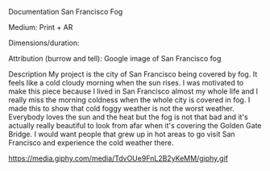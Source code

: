 Documentation
San Francisco Fog

Medium: Print + AR

Dimensions/duration: 

Attribution (burrow and tell): Google image of San Francisco fog

Description
My project is the city of San Francisco being covered by fog. It feels like a cold cloudy morning when the sun rises. I was
motivated to make this piece because I lived in San Francisco almost my whole life and I really miss the morning coldness when
the whole city is covered in fog. I made this to show that cold foggy weather is not the worst weather. Everybody loves the sun
and the heat but the fog is not that bad and it's actually really beautiful to look from afar when it's covering the Golden 
Gate Bridge. I would want people that grew up in hot areas to go visit San Francisco and experience the cold weather there.   



https://media.giphy.com/media/TdvOUe9FnL2B2yKeMM/giphy.gif
